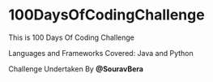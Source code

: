 # 100DaysOfCodingChallenge
This is 100 Days Of Coding Challenge 

Languages and Frameworks Covered:
Java and Python

Challenge Undertaken By **@SouravBera**
